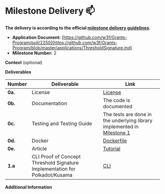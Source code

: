 # Milestone Delivery :mailbox:

**The delivery is according to the official [milestone delivery guidelines](https://github.com/w3f/Grants-Program/blob/master/docs/Support%20Docs/milestone-deliverables-guidelines.md).**  

* **Application Document:** [https://github.com/w3f/Grants-Program/pull/2250](https://github.com/w3f/Grants-Program/blob/master/applications/ThresholdSignature.md)
* **Milestone Number:** 2

**Context** (optional)

**Deliverables**

| Number | Deliverable | Link |
| ------------- | ------------- | ----------- |
| **0a.** | License | [License](https://github.com/Fiono11/cli/blob/main/LICENSE) |
| **0b.** | Documentation | The code is documented |
| **0c.** | Testing and Testing Guide | The tests are done in the underlying library implemented in [Milestone 1](https://github.com/w3f/Grant-Milestone-Delivery/pull/1203) |
| **0d.** | Docker | [Dockerfile](https://github.com/Fiono11/cli/blob/main/Dockerfile) |
| **0e.** | Article | [Tutorial](https://github.com/Fiono11/cli/blob/main/README.md) |
| **1.a** | CLI Proof of Concept Threshold Signature Implementation for Polkadot/Kusama | [CLI](https://github.com/Fiono11/cli) | 

**Additional Information**
